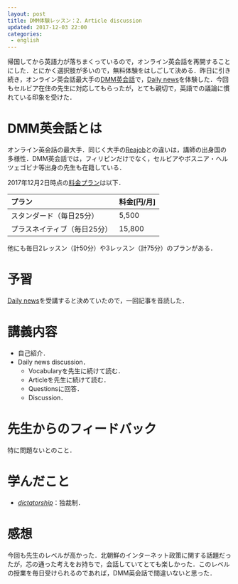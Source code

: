 ```yaml
---
layout: post
title: DMM体験レッスン：2．Article discussion
updated: 2017-12-03 22:00
categories:
 - english
---
```


帰国してから英語力が落ちまくっているので，オンライン英会話を再開することにした．とにかく選択肢が多いので，無料体験をはしごして決める．昨日に引き続き，オンライン英会話最大手の[DMM英会話](http://eikaiwa.dmm.com/)で，[Daily news](https://app.eikaiwa.dmm.com/daily-news)を体験した．今回もセルビア在住の先生に対応してもらったが，とても親切で，英語での議論に慣れている印象を受けた．

# DMM英会話とは

オンライン英会話の最大手．同じく大手の[Reajob](https://www.rarejob.com)との違いは，講師の出身国の多様性．DMM英会話では，フィリピンだけでなく，セルビアやボスニア・ヘルツェゴビナ等出身の先生も在籍している．

2017年12月2日時点の[料金プラン](http://eikaiwa.dmm.com/plan/)は以下．

|プラン|料金[円/月]|
|:--|:--|
|スタンダード（毎日25分）|5,500|
|プラスネイティブ（毎日25分）|15,800|

他にも毎日2レッスン（計50分）や3レッスン（計75分）のプランがある．

# 予習

[Daily news](https://app.eikaiwa.dmm.com/daily-news)を受講すると決めていたので，一回記事を音読した．

# 講義内容

* 自己紹介．
* Daily news discussion．
  * Vocabularyを先生に続けて読む．
  * Articleを先生に続けて読む．
  * Questionsに回答．
  * Discussion．

# 先生からのフィードバック

特に問題ないとのこと．

# 学んだこと

* [*dictatorship*](https://ejje.weblio.jp/content/dictatorship)：独裁制．

# 感想

今回も先生のレベルが高かった．北朝鮮のインターネット政策に関する話題だったが，芯の通った考えをお持ちで，会話していてとても楽しかった．このレベルの授業を毎日受けられるのであれば，DMM英会話で間違いないと思った．
